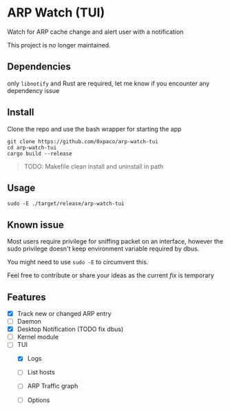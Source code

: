 
# ARP Watch (TUI)

Watch for ARP cache change and alert user with a notification

This project is no longer maintained. 

## Dependencies
only `libnotify` and Rust are required, let me know if you encounter any dependency issue

## Install
Clone the repo and use the bash wrapper for starting the app
```
git clone https://github.com/0xpaco/arp-watch-tui
cd arp-watch-tui
cargo build --release
```
> TODO: Makefile clean install and uninstall in path

## Usage

`sudo -E ./target/release/arp-watch-tui`

## Known issue
Most users require privilege for sniffing packet on an interface, 
however the sudo privilege doesn't keep environment variable required by dbus.

You might need to use `sudo -E` to circumvent this.

Feel free to contribute or share your ideas as the current *fix* is temporary

## Features

- [x] Track new or changed ARP entry
- [ ] Daemon 
- [x] Desktop Notification (TODO fix dbus)
- [ ] Kernel module
- [ ] TUI 
	- [x] Logs
	- [ ] List hosts
	- [ ] ARP Traffic graph 
	- [ ] Options 

